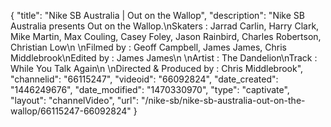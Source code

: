 {
    "title": "Nike SB Australia | Out on the Wallop",
    "description": "Nike SB Australia presents Out on the Wallop.\nSkaters : Jarrad Carlin, Harry Clark, Mike Martin, Max Couling, Casey Foley, Jason Rainbird, Charles Robertson, Christian Low\n \nFilmed by : Geoff Campbell, James James, Chris Middlebrook\nEdited by : James James\n \nArtist : The Dandelion\nTrack :   While You Talk Again\n \nDirected & Produced by : Chris Middlebrook",
    "channelid": "66115247",
    "videoid": "66092824",
    "date_created": "1446249676",
    "date_modified": "1470330970",
    "type": "captivate",
    "layout": "channelVideo",
    "url": "\/nike-sb\/nike-sb-australia-out-on-the-wallop\/66115247-66092824"
}